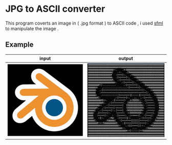 # JPG to ASCII converter 
This program coverts an image in ( .jpg format ) to ASCII code , i used [sfml](https://www.sfml-dev.org/index-fr.php) to manipulate the image .

## Example
|input|output|         
|----------------|-------------------------------|
| <img src="Demo/blender.jpg"/> | <img src="Demo/blenderascii.jpg"/> | 

